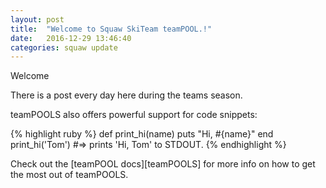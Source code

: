 ```yaml
---
layout: post
title:  "Welcome to Squaw SkiTeam teamPOOL.!"
date:   2016-12-29 13:46:40
categories: squaw update
---
```

Welcome 

There is a post every day here during the teams season. 


teamPOOLS also offers powerful support for code snippets:

{% highlight ruby %}
def print_hi(name)
  puts "Hi, #{name}"
end
print_hi('Tom')
#=> prints 'Hi, Tom' to STDOUT.
{% endhighlight %}

Check out the [teamPOOL docs][teamPOOLS] for more info on how to get the most out of teamPOOLS. 

